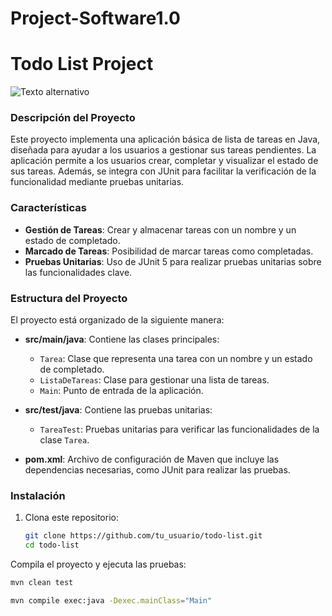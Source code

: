 # Project-Software1.0

# Todo List Project
![Texto alternativo]([ruta/a/la/imagen](https://github.com/jesus2307/Project-Software1.0/blob/main/diagrama_clases_todo_list.png))

### Descripción del Proyecto

Este proyecto implementa una aplicación básica de lista de tareas en Java, diseñada para ayudar a los usuarios a gestionar sus tareas pendientes. La aplicación permite a los usuarios crear, completar y visualizar el estado de sus tareas. Además, se integra con JUnit para facilitar la verificación de la funcionalidad mediante pruebas unitarias.

### Características

- **Gestión de Tareas**: Crear y almacenar tareas con un nombre y un estado de completado.
- **Marcado de Tareas**: Posibilidad de marcar tareas como completadas.
- **Pruebas Unitarias**: Uso de JUnit 5 para realizar pruebas unitarias sobre las funcionalidades clave.

### Estructura del Proyecto

El proyecto está organizado de la siguiente manera:

- **src/main/java**: Contiene las clases principales:
  - `Tarea`: Clase que representa una tarea con un nombre y un estado de completado.
  - `ListaDeTareas`: Clase para gestionar una lista de tareas.
  - `Main`: Punto de entrada de la aplicación.

- **src/test/java**: Contiene las pruebas unitarias:
  - `TareaTest`: Pruebas unitarias para verificar las funcionalidades de la clase `Tarea`.

- **pom.xml**: Archivo de configuración de Maven que incluye las dependencias necesarias, como JUnit para realizar las pruebas.

### Instalación

1. Clona este repositorio:

   ```bash
   git clone https://github.com/tu_usuario/todo-list.git
   cd todo-list
Compila el proyecto y ejecuta las pruebas:

```bash
mvn clean test

mvn compile exec:java -Dexec.mainClass="Main"
